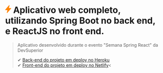 # ![DevSuperior logo](https://raw.githubusercontent.com/devsuperior/bds-assets/main/ds/devsuperior-logo-small.png) Aplicativo web completo, utilizando Spring Boot no back end, e ReactJS no front end. 
> Aplicativo desenvolvido durante o evento "Semana Spring React" da DevSuperior
>
> ✔ <a href="https://dsmovie-course.herokuapp.com/">Back-end do projeto em deploy no Heroku</a><br>
> ✔ <a href="https://dsmovie-app-course.netlify.app">Front-end do projeto em deploy no Netlify</a><
